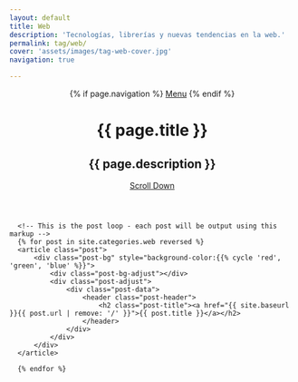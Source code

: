 ```yaml
---
layout: default
title: Web
description: 'Tecnologías, librerías y nuevas tendencias en la web.'
permalink: tag/web/
cover: 'assets/images/tag-web-cover.jpg'
navigation: true

---
```


<header class="main-header {% if page.cover %}"
        style="background-image: url({{ site.baseurl }}{{ page.cover }}) {% else %}no-cover{% endif %}">
        <div class="post-bg-adjust"></div>
    <nav class="main-nav overlay clearfix">
        {% if page.navigation %}
            <a class="menu-button icon-menu" href="#"><span class="word">Menu</span></a>
        {% endif %}
    </nav>
    <div class="vertical">
        <div class="main-header-content inner">
            <h1 class="page-title">{{ page.title }}</h1>
            <h2 class="page-description">{{ page.description }}</h2>
        </div>
    </div>
    <a class="scroll-down icon-arrow-left" href="#content" data-offset="-45"><span class="hidden">Scroll Down</span></a>
</header>

<main id="content" class="content" role="main">

      <!-- This is the post loop - each post will be output using this markup -->
      {% for post in site.categories.web reversed %}
      <article class="post">
          <div class="post-bg" style="background-color:{{% cycle 'red', 'green', 'blue' %}}">
              <div class="post-bg-adjust"></div>
              <div class="post-adjust">
                  <div class="post-data">
                      <header class="post-header">
                          <h2 class="post-title"><a href="{{ site.baseurl }}{{ post.url | remove: '/' }}">{{ post.title }}</a></h2>
                      </header>
                  </div>
              </div>
          </div>
      </article>

      {% endfor %}
</main>